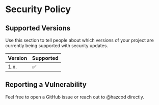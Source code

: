 # Security Policy

## Supported Versions

Use this section to tell people about which versions of your project are
currently being supported with security updates.

| Version | Supported          |
| ------- | ------------------ |
| 1.x.    | :white_check_mark: |

## Reporting a Vulnerability

Feel free to open a GitHub issue or reach out to @hazcod directly.
